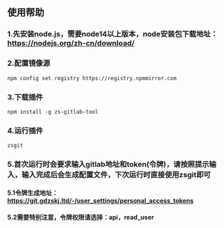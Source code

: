 ## 使用帮助
### 1.先安装node.js，需要node14以上版本，node安装包下载地址：https://nodejs.org/zh-cn/download/  
### 2.配置镜像源
```
npm config set registry https://registry.npmmirror.com
```
### 3.下载插件
```
npm install -g zs-gitlab-tool
```
### 4.运行插件
```
zsgit
```
### 5.首次运行时会要求输入gitlab地址和token(令牌)，请按照提示输入，输入完成后会生成配置文件，下次运行时直接使用zsgit即可
#### 5.1令牌生成地址：https://git.gdzskj.ltd/-/user_settings/personal_access_tokens
#### 5.2需要特别注意，令牌权限请选择：api，read_user
